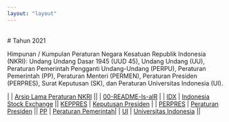 ```yaml
---
layout: "layout"
---
```


<br>
# Tahun 2021

Himpunan / Kumpulan Peraturan Negara Kesatuan Republik Indonesia (NKRI): Undang Undang Dasar 1945 (UUD 45), Undang Undang (UU), Peraturan Pemerintah Pengganti Undang-Undang (PERPU), Peraturan Pemerintah (PP), Peraturan Menteri (PERMEN), Peraturan Presiden (PERPRES), Surat Keputusan (SK), dan Peraturan Universitas Indonesia (UI).

|             | [Arsip Lama Peraturan NKRI](https://uu.vlsm.org/) ||                     | [00-README-ls-alR](00-README-ls-alR.md) |
| [IDX](IDX/)         | [Indonesia Stock Exchange](IDX/)          || [KEPPRES](KEPPRES/) | [Keputusan Presiden](KEPPRES/) |
| [PERPRES](PERPRES/) | [Peraturan Presiden](PERPRES/)            || [PP](PP/)           | [Peraturan Pemerintah](PP/)|
| [UI](UI/)           | [Universitas Indonesia](UI/)              ||

